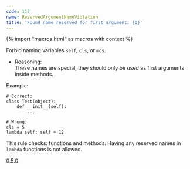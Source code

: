 ```yaml
---
code: 117
name: ReservedArgumentNameViolation
title: 'Found name reserved for first argument: {0}'
---
```


{% import "macros.html" as macros with context %}

Forbid naming variables `self`, `cls`, or `mcs`.

  - Reasoning:  
    These names are special, they should only be used as first arguments
    inside methods.

Example:

    # Correct:
    class Test(object):
        def __init__(self):
            ...
    
    # Wrong:
    cls = 5
    lambda self: self + 12

This rule checks: functions and methods. Having any reserved names in
`lambda` functions is not allowed.

<div class="versionadded">

0.5.0

</div>
